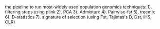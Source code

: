 the pipeline to run most-widely used population genomics techniques:
    1). filtering steps using plink
    2). PCA
    3). Admixture
    4). Pairwise-fst
    5). treemix
    6). D-statistics
    7). signature of selection (using Fst, Tajimas's D, Dst, iHS, CLR)
